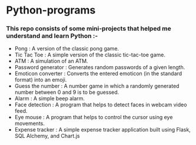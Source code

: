 # Python-programs

### This repo consists of some mini-projects that helped me understand and learn Python :-

<ul>
  <li>Pong : A version of the classic pong game.</li>
  <li>Tic Tac Toe : A simple version of the classic tic-tac-toe game.</li>
  <li>ATM : A simulation of an ATM.</li>
  <li>Password generator : Generates random passwords of a given length.</li>
  <li>Emoticon converter : Converts the entered emoticon (in the standard format) into an emoji.</li>
  <li>Guess the number : A number game in which a randomly generated number between 0 and 9 is to be guessed.</li>
  <li>Alarm : A simple beep alarm.</li>
  <li>Face detection : A program that helps to detect faces in webcam video feed.</li>
  <li>Eye mouse : A program that helps to control the cursor using eye movements.</li>
  <li>Expense tracker : A simple expense tracker application built using Flask, SQL Alchemy, and Chart.js</li>
</ul>

